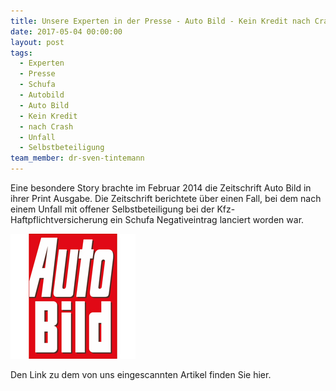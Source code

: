 ```yaml
---
title: Unsere Experten in der Presse - Auto Bild - Kein Kredit nach Crash
date: 2017-05-04 00:00:00
layout: post
tags:
  - Experten
  - Presse
  - Schufa
  - Autobild
  - Auto Bild
  - Kein Kredit
  - nach Crash
  - Unfall
  - Selbstbeteiligung
team_member: dr-sven-tintemann
---
```



Eine besondere Story brachte im Februar 2014 die Zeitschrift Auto Bild in ihrer Print Ausgabe. Die Zeitschrift berichtete &uuml;ber einen Fall, bei dem nach einem Unfall mit offener Selbstbeteiligung bei der Kfz-Haftpflichtversicherung ein Schufa Negativeintrag lanciert worden war.

![AUTO BILD Logo - Fremde Marke](/uploads/versions/auto-bild-logo---x----200-200x---.jpg)

Den Link zu dem von uns eingescannten Artikel finden Sie hier.

&nbsp;